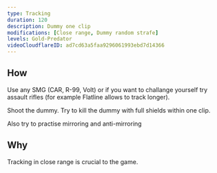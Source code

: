 ```yaml
---
type: Tracking
duration: 120
description: Dummy one clip
modifications: [Close range, Dummy random strafe]
levels: Gold-Predator
videoCloudflareID: ad7cd63a5faa9296061993ebd7d14366
---
```


## How

Use any SMG (CAR, R-99, Volt) or if you want to challange yourself try assault rifles (for example Flatline allows to track longer).

Shoot the dummy. Try to kill the dummy with full shields within one clip.

Also try to practise mirroring and anti-mirroring

## Why

Tracking in close range is crucial to the game.
